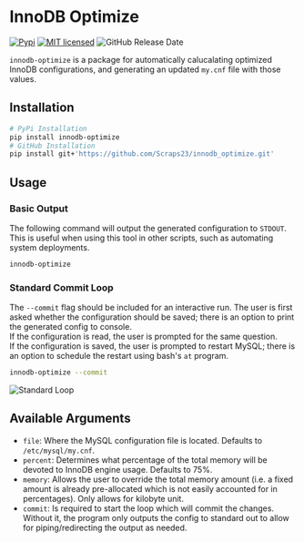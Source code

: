 # InnoDB Optimize
[![Pypi](https://img.shields.io/pypi/v/dbschema.svg)](https://pypi.org/project/innodb-optimize)
[![MIT licensed](https://img.shields.io/badge/license-MIT-green.svg)](https://raw.githubusercontent.com/Scraps23/innodb_optimize/main/LICENSE)
![GitHub Release Date](https://img.shields.io/github/release-date/Scraps23/innodb_optimize)

`innodb-optimize` is a package for automatically calucalating optimized InnoDB configurations, and generating an updated `my.cnf` file with those values.

## Installation

```bash
# PyPi Installation
pip install innodb-optimize
# GitHub Installation
pip install git+'https://github.com/Scraps23/innodb_optimize.git'
```

## Usage

### Basic Output

The following command will output the generated configuration to `STDOUT`. This is useful when using this tool in other scripts, such as automating system deployments.

```bash
innodb-optimize
```

### Standard Commit Loop

The `--commit` flag should be included for an interactive run.
The user is first asked whether the configuration should be saved; there is an option to print the generated config to console.  
If the configuration is read, the user is prompted for the same question.  
If the configuration is saved, the user is prompted to restart MySQL; there is an option to schedule the restart using bash's `at` program.

```bash
innodb-optimize --commit
```

![Standard Loop](https://user-images.githubusercontent.com/59057336/192899977-148075e7-cc93-43b1-ac3f-b318c507ec9d.PNG)

## Available Arguments

- `file`: Where the MySQL configuration file is located. Defaults to `/etc/mysql/my.cnf`.
- `percent`: Determines what percentage of the total memory will be devoted to InnoDB engine usage. Defaults to 75%.
- `memory`: Allows the user to override the total memory amount (i.e. a fixed amount is already pre-allocated which is not easily accounted for in percentages). Only allows for kilobyte unit.
- `commit`: Is required to start the loop which will commit the changes. Without it, the program only outputs the config to standard out to allow for piping/redirecting the output as needed.
